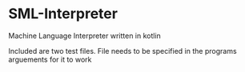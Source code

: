 # SML-Interpreter
Machine Language Interpreter written in kotlin

Included are two test files. File needs to be specified in the programs arguements for it to work
